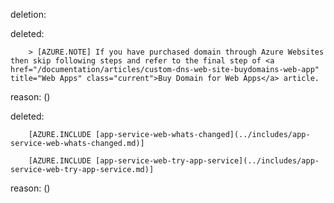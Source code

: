 deletion:

deleted:

		> [AZURE.NOTE] If you have purchased domain through Azure Websites then skip following steps and refer to the final step of <a href="/documentation/articles/custom-dns-web-site-buydomains-web-app" title="Web Apps" class="current">Buy Domain for Web Apps</a> article.

reason: ()

deleted:

		[AZURE.INCLUDE [app-service-web-whats-changed](../includes/app-service-web-whats-changed.md)]
		
		[AZURE.INCLUDE [app-service-web-try-app-service](../includes/app-service-web-try-app-service.md)]

reason: ()


